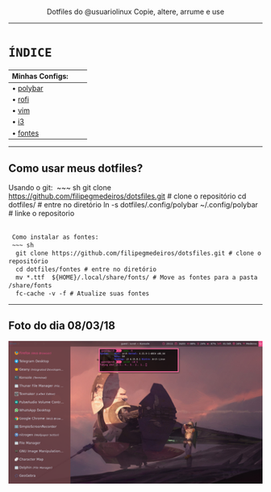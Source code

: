 
<p style="text-align: center;">
                          Dotfiles do @usuariolinux                   
                        Copie, altere, arrume e use
                       </p>


---------------------------------------------------------------------------------------------------------------------------------------------------------------------------------------




 ``ÍNDICE``
 ===========
 
| **Minhas Configs:**         | 
| --------------------- |
| • [polybar](https://github.com/filipegmedeiros/dotsfiles/tree/master/polybar)        |
| • [rofi](https://github.com/filipegmedeiros/dotsfiles/tree/master/rofi)                    |
| • [vim](https://github.com/filipegmedeiros/dotsfiles/tree/master/vim)          |
| • [i3](https://github.com/filipegmedeiros/dotsfiles/tree/master/i3)                |
| • [fontes](https://github.com/filipegmedeiros/dotsfiles/tree/master/fontes)           |

---------------------------------------------------------------------------------------------------------------------------------------------------------------------------------------

## Como usar meus dotfiles?

 
Usando o git:
  ~~~ sh
    git clone https://github.com/filipegmedeiros/dotsfiles.git # clone o repositório
    cd dotfiles/ # entre no diretório
    ln -s dotfiles/.config/polybar ~/.config/polybar # linke o repositorio
  ~~~
  
  Como instalar as fontes:
  ~~~ sh
    git clone https://github.com/filipegmedeiros/dotsfiles.git # clone o repositório
    cd dotfiles/fontes # entre no diretório
    mv *.ttf  ${HOME}/.local/share/fonts/ # Move as fontes para a pasta /share/fonts
    fc-cache -v -f # Atualize suas fontes
  ~~~ 
  
  
  
---------------------------------------------------------------------------------------------------------------------------------------------------------------------------------------

## Foto do dia 08/03/18

![Screenshot #1][screenshot1]  

[screenshot1]: https://raw.githubusercontent.com/filipegmedeiros/dotsfiles/master/screenshot.png "Screenshot #1"
